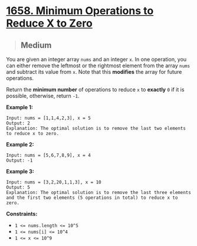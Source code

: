 # [1658. Minimum Operations to Reduce X to Zero](https://leetcode.com/problems/minimum-operations-to-reduce-x-to-zero/)

> ## Medium

You are given an integer array `nums` and an integer `x`. In one operation, you can either remove the leftmost or the rightmost element from the array `nums` and subtract its value from `x`. Note that this **modifies** the array for future operations.

Return the **minimum number** of operations to reduce `x` to **exactly** `0` if it is possible, otherwise, return `-1`.

**Example 1:**

```
Input: nums = [1,1,4,2,3], x = 5
Output: 2
Explanation: The optimal solution is to remove the last two elements to reduce x to zero.
```

**Example 2:**

```
Input: nums = [5,6,7,8,9], x = 4
Output: -1
```

**Example 3:**

```
Input: nums = [3,2,20,1,1,3], x = 10
Output: 5
Explanation: The optimal solution is to remove the last three elements and the first two elements (5 operations in total) to reduce x to zero.
```

**Constraints:**

- `1 <= nums.length <= 10^5`
- `1 <= nums[i] <= 10^4`
- `1 <= x <= 10^9`
